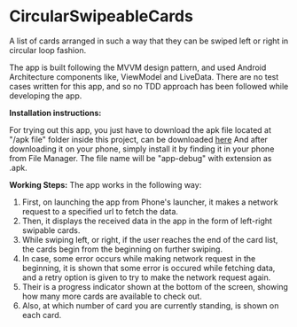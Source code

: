 # CircularSwipeableCards
A list of cards arranged in such a way that they can be swiped left or right in circular loop fashion.

The app is built following the MVVM design pattern, and used Android Architecture components like, ViewModel and LiveData. There are no test cases written for this app, and so no TDD approach has been followed while developing the app.

**Installation instructions:**

For trying out this app, you just have to download the apk file located at "/apk file" folder inside this project, can be downloaded [here](https://github.com/Divya0319/CircularSwipeableCards/blob/master/apk%20file/app-debug.apk)
And after downloading it on your phone, simply install it by finding it in your phone from File Manager. The file name will be "app-debug" with extension as .apk.

**Working Steps:**
The app works in the following way:
1. First, on launching the app from Phone's launcher, it makes a network request to a specified url to fetch the data.
2. Then, it displays the received data in the app in the form of left-right swipable cards.
3. While swiping left, or right, if the user reaches the end of the card list, the cards begin from the beginning on further swiping.
4. In case, some error occurs while making network request in the beginning, it is shown that some error is occured while fetching data, and a retry option is given to  try to make the network request again.
5. Their is a progress indicator shown at the bottom of the screen, showing how many more cards are available to check out.
5. Also, at which number of card you are currently standing, is shown on each card.
